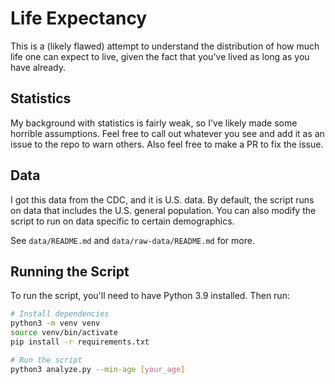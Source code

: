 # Life Expectancy

This is a (likely flawed) attempt to understand the distribution of how much
life one can expect to live, given the fact that you've lived as long as you
have already.

## Statistics

My background with statistics is fairly weak, so I've likely made some horrible
assumptions. Feel free to call out whatever you see and add it as an issue to
the repo to warn others. Also feel free to make a PR to fix the issue.

## Data

I got this data from the CDC, and it is U.S. data. By default, the script runs
on data that includes the U.S. general population. You can also modify the
script to run on data specific to certain demographics.

See `data/README.md` and `data/raw-data/README.md` for more.

## Running the Script

To run the script, you'll need to have Python 3.9 installed. Then run:

```bash
# Install dependencies
python3 -m venv venv
source venv/bin/activate
pip install -r requirements.txt

# Run the script
python3 analyze.py --min-age [your_age]
```
